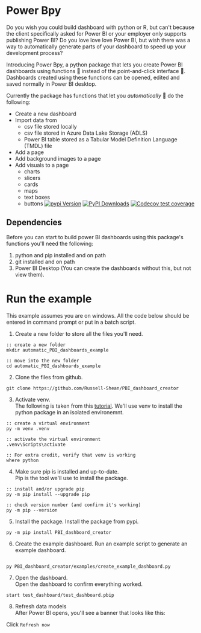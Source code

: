# Power Bpy
Do you wish you could build dashboard with python or R, but can't because the client specifically asked for Power BI or your employer only supports publishing Power BI? Do you love love love Power BI, but wish there was a way to automatically generate parts of your dashboard to speed up your development process?          

Introducing Power Bpy, a python package that lets you create Power BI dashboards using functions 💪 instead of the point-and-click interface 🥹. Dashboards created using these functions can be opened, edited and saved normally in Power BI desktop.          


                  
Currently the package has functions that let you *automatically* 🥳 do the following:     
- Create a new dashboard
- Import data from
  - csv file stored locally 
  - csv file stored in Azure Data Lake Storage (ADLS)
  - Power BI table stored as a Tabular Model Definition Language (TMDL) file
- Add a page
- Add background images to a page
- Add visuals to a page
  - charts
  - slicers
  - cards
  - maps
  - text boxes
  - buttons
[![pypi Version](https://img.shields.io/pypi/v/PBI-dashboard-creator.svg?style=flat-square&logo=pypi&logoColor=white)](https://pypi.org/project/PBI-dashboard-creator/)
[![PyPI Downloads](https://static.pepy.tech/badge/pbi-dashboard-creator)](https://pepy.tech/projects/pbi-dashboard-creator)
[![Codecov test coverage](https://codecov.io/gh/Russell-Shean/PBI-dashboard-creator/branch/master/graph/badge.svg)](https://app.codecov.io/gh/Russell-Shean/PBI-dashboard-creator?branch=master)

## Dependencies    
Before you can start to build power BI dashboards using this package's functions you'll need the following: 
1. python and pip installed and on path
2. git installed and on path
3. Power BI Desktop (You can create the dashboards without this, but not view them).      


# Run the example
This example assumes you are on windows. All the code below should be entered in command prompt or put in a batch script.      

1. Create a new folder to store all the files you'll need.    
```batchfile
:: create a new folder
mkdir automatic_PBI_dashboards_example

:: move into the new folder
cd automatic_PBI_dashboards_example
```
2. Clone the files from github.    
```batchfile
git clone https://github.com/Russell-Shean/PBI_dashboard_creator
```
3. Activate venv.    
The following is taken from this <a href="https://packaging.python.org/en/latest/guides/installing-using-pip-and-virtual-environments/">tutorial</a>. We'll use venv to install the python package in an isolated environemnt.   
```batchfile
:: create a virtual environment
py -m venv .venv

:: activate the virtual environment
.venv\Scripts\activate

:: For extra credit, verify that venv is working
where python

```

4. Make sure pip is installed and up-to-date.    
Pip is the tool we'll use to install the package.  
```batchfile
:: install and/or upgrade pip
py -m pip install --upgrade pip

:: check version number (and confirm it's working)
py -m pip --version

```   
   
5. Install the package.
Install the package from pypi.     
```batchfile
py -m pip install PBI_dashboard_creator

```     

6. Create the example dashboard.
Run an example script to generate an example dashboard.
```batchfile

py PBI_dashboard_creator/examples/create_example_dashboard.py

```     
    
7. Open the dashboard.      
Open the dashboard to confirm everything worked. 
```
start test_dashboard/test_dashboard.pbip
```

8. Refresh data models   
After Power BI opens, you'll see a banner that looks like this:    


Click `Refresh now`
